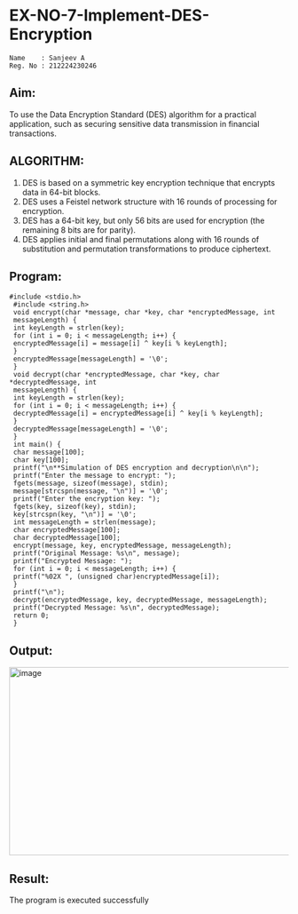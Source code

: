 # EX-NO-7-Implement-DES-Encryption
```
Name    : Sanjeev A
Reg. No : 212224230246
```
## Aim:

To use the Data Encryption Standard (DES) algorithm for a practical application, such as securing sensitive data transmission in financial transactions.

## ALGORITHM:

1. DES is based on a symmetric key encryption technique that encrypts data in 64-bit blocks.
2. DES uses a Feistel network structure with 16 rounds of processing for encryption.
3. DES has a 64-bit key, but only 56 bits are used for encryption (the remaining 8 bits are for parity).
4. DES applies initial and final permutations along with 16 rounds of substitution and permutation transformations to produce ciphertext.

## Program:
```
#include <stdio.h>
 #include <string.h>
 void encrypt(char *message, char *key, char *encryptedMessage, int
 messageLength) {
 int keyLength = strlen(key);
 for (int i = 0; i < messageLength; i++) {
 encryptedMessage[i] = message[i] ^ key[i % keyLength];
 }
 encryptedMessage[messageLength] = '\0'; 
 }
 void decrypt(char *encryptedMessage, char *key, char *decryptedMessage, int
 messageLength) {
 int keyLength = strlen(key);
 for (int i = 0; i < messageLength; i++) {
 decryptedMessage[i] = encryptedMessage[i] ^ key[i % keyLength];
 }
 decryptedMessage[messageLength] = '\0';
 }
 int main() {
 char message[100];
 char key[100];
 printf("\n**Simulation of DES encryption and decryption\n\n");
 printf("Enter the message to encrypt: ");
 fgets(message, sizeof(message), stdin);
 message[strcspn(message, "\n")] = '\0';
 printf("Enter the encryption key: ");
 fgets(key, sizeof(key), stdin);
 key[strcspn(key, "\n")] = '\0'; 
 int messageLength = strlen(message);
 char encryptedMessage[100];
 char decryptedMessage[100];
 encrypt(message, key, encryptedMessage, messageLength);
 printf("Original Message: %s\n", message);
 printf("Encrypted Message: ");
 for (int i = 0; i < messageLength; i++) {
 printf("%02X ", (unsigned char)encryptedMessage[i]);
 }
 printf("\n");
 decrypt(encryptedMessage, key, decryptedMessage, messageLength);
 printf("Decrypted Message: %s\n", decryptedMessage);
 return 0;
 }
```
## Output:
<img width="597" height="339" alt="image" src="https://github.com/user-attachments/assets/71d125e1-4acc-4f07-aa03-d30741a2f4c4" />


## Result:
  The program is executed successfully


